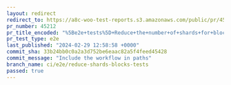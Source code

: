```yaml
---
layout: redirect
redirect_to: https://a8c-woo-test-reports.s3.amazonaws.com/public/pr/45212/e2e/index.html
pr_number: 45212
pr_title_encoded: "%5Be2e+tests%5D+Reduce+the+number+of+shards+for+blocks+tests+to+2"
pr_test_type: e2e
last_published: "2024-02-29 12:58:58 +0000"
commit_sha: 33b24bb0c0a2a3d752be6eaac82a5f4feed45428
commit_message: "Include the workflow in paths"
branch_name: ci/e2e/reduce-shards-blocks-tests
passed: true
---
```


